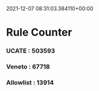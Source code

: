2021-12-07 08:31:03.384110+00:00
# Rule Counter 
 ### UCATE : 503593

 ### Veneto : 67718

 ### Allowlist : 13914